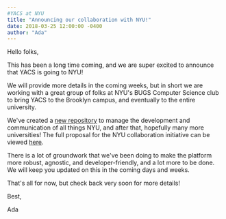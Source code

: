 ```yaml
---
#YACS at NYU
title: "Announcing our collaboration with NYU!"
date: 2018-03-25 12:00:00 -0400
author: "Ada"
---
```


Hello folks,

This has been a long time coming, and we are super excited to announce that YACS
is going to NYU!

We will provide more details in the coming weeks, but in short we are working
with a great group of folks at NYU's BUGS Computer Science club to bring YACS
to the Brooklyn campus, and eventually to the entire university.

We've created a [new repository](https://github.com/YACS-RCOS/university) to
manage the development and communication of all things NYU, and after that,
hopefully many more universities! The full proposal for the NYU collaboration
initiative can be viewed
[here](https://github.com/YACS-RCOS/university/blob/master/universities/nyu/proposal.md).

There is a lot of groundwork that we've been doing to make the platform more
robust, agnostic, and developer-friendly, and a lot more to be done. We will
keep you updated on this in the coming days and weeks.

That's all for now, but check back very soon for more details!

Best,

Ada